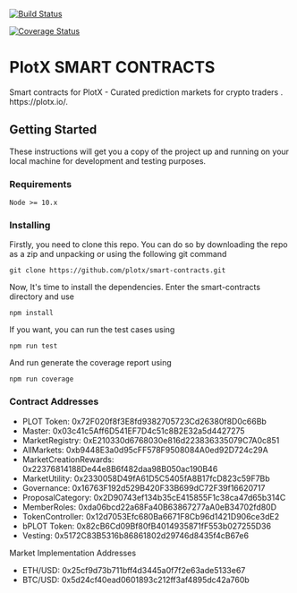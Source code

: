 [![Build Status](https://travis-ci.org/plotx/smart-contracts.svg?branch=master)](https://travis-ci.org/plotx/smart-contracts)

[![Coverage Status](https://coveralls.io/repos/github/plotx/smart-contracts/badge.svg?branch=master)](https://coveralls.io/github/plotx/smart-contracts)

<h1><a id="PLOTX"></a>PlotX SMART CONTRACTS</h1>
<p>Smart contracts for PlotX - Curated prediction markets for crypto traders . https://plotx.io/.</p>


## Getting Started

These instructions will get you a copy of the project up and running on your local machine for development and testing purposes. 


### Requirements
```
Node >= 10.x
```


### Installing
Firstly, you need to clone this repo. You can do so by downloading the repo as a zip and unpacking or using the following git command

```
git clone https://github.com/plotx/smart-contracts.git
```

Now, It's time to install the dependencies. Enter the smart-contracts directory and use

```
npm install
```
If you want, you can run the test cases using
```
npm run test
```
And run generate the coverage report using
```
npm run coverage
```

### Contract Addresses
- PLOT Token: 0x72F020f8f3E8fd9382705723Cd26380f8D0c66Bb
- Master: 0x03c41c5Aff6D541EF7D4c51c8B2E32a5d4427275
- MarketRegistry: 0xE210330d6768030e816d223836335079C7A0c851
- AllMarkets: 0xb9448E3a0d95cFF578F9508084A0ed92D724c29A
- MarketCreationRewards: 0x22376814188De44e8B6f482daa98B050ac190B46
- MarketUtility: 0x2330058D49fA61D5C5405fA8B17fcD823c59F7Bb
- Governance: 0x16763F192d529B420F33B699dC72F39f16620717
- ProposalCategory: 0x2D90743ef134b35cE415855F1c38ca47d65b314C
- MemberRoles: 0xda06bcd22a68Fa40B63867277aA0eB34702fd80D
- TokenController: 0x12d7053Efc680Ba6671F8Cb96d1421D906ce3dE2
- bPLOT Token: 0x82cB6Cd09Bf80fB4014935871fF553b027255D36
- Vesting: 0x5172C83B5316b86861802d29746d8435f4cB67e6

Market Implementation Addresses
- ETH/USD: 0x25cf9d73b711bff4d3445a0f7f2e63ade5133e67
- BTC/USD: 0x5d24cf40ead0601893c212ff3af4895dc42a760b

